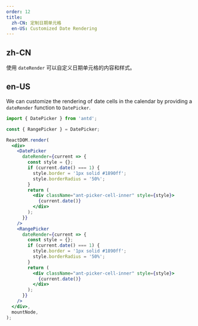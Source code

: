 ```yaml
---
order: 12
title:
  zh-CN: 定制日期单元格
  en-US: Customized Date Rendering
---
```


## zh-CN

使用 `dateRender` 可以自定义日期单元格的内容和样式。

## en-US

We can customize the rendering of date cells in the calendar by providing a `dateRender` function to `DatePicker`.

```jsx
import { DatePicker } from 'antd';

const { RangePicker } = DatePicker;

ReactDOM.render(
  <div>
    <DatePicker
      dateRender={current => {
        const style = {};
        if (current.date() === 1) {
          style.border = '1px solid #1890ff';
          style.borderRadius = '50%';
        }
        return (
          <div className="ant-picker-cell-inner" style={style}>
            {current.date()}
          </div>
        );
      }}
    />
    <RangePicker
      dateRender={current => {
        const style = {};
        if (current.date() === 1) {
          style.border = '1px solid #1890ff';
          style.borderRadius = '50%';
        }
        return (
          <div className="ant-picker-cell-inner" style={style}>
            {current.date()}
          </div>
        );
      }}
    />
  </div>,
  mountNode,
);
```
